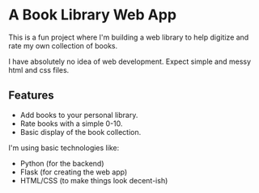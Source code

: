 # A Book Library Web App

This is a fun project where I'm building a web library to help digitize and rate my own collection of books.

I have absolutely no idea of web development. Expect simple and messy html and css files.

## Features
- Add books to your personal library.
- Rate books with a simple 0-10.
- Basic display of the book collection.

I'm using basic technologies like:
- Python (for the backend)
- Flask (for creating the web app)
- HTML/CSS (to make things look decent-ish)
